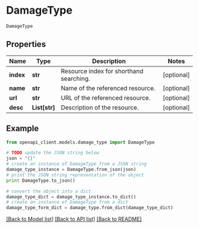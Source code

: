 # DamageType

`DamageType` 

## Properties
Name | Type | Description | Notes
------------ | ------------- | ------------- | -------------
**index** | **str** | Resource index for shorthand searching. | [optional] 
**name** | **str** | Name of the referenced resource. | [optional] 
**url** | **str** | URL of the referenced resource. | [optional] 
**desc** | **List[str]** | Description of the resource. | [optional] 

## Example

```python
from openapi_client.models.damage_type import DamageType

# TODO update the JSON string below
json = "{}"
# create an instance of DamageType from a JSON string
damage_type_instance = DamageType.from_json(json)
# print the JSON string representation of the object
print DamageType.to_json()

# convert the object into a dict
damage_type_dict = damage_type_instance.to_dict()
# create an instance of DamageType from a dict
damage_type_form_dict = damage_type.from_dict(damage_type_dict)
```
[[Back to Model list]](../README.md#documentation-for-models) [[Back to API list]](../README.md#documentation-for-api-endpoints) [[Back to README]](../README.md)


